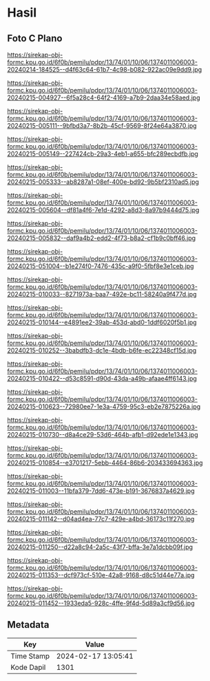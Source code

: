 # Hasil

## Foto C Plano

https://sirekap-obj-formc.kpu.go.id/6f0b/pemilu/pdpr/13/74/01/10/06/1374011006003-20240214-184525--d4f63c64-61b7-4c98-b082-922ac09e9dd9.jpg

https://sirekap-obj-formc.kpu.go.id/6f0b/pemilu/pdpr/13/74/01/10/06/1374011006003-20240215-004927--6f5a28c4-64f2-4169-a7b9-2daa34e58aed.jpg

https://sirekap-obj-formc.kpu.go.id/6f0b/pemilu/pdpr/13/74/01/10/06/1374011006003-20240215-005111--9bfbd3a7-8b2b-45cf-9569-8f24e64a3870.jpg

https://sirekap-obj-formc.kpu.go.id/6f0b/pemilu/pdpr/13/74/01/10/06/1374011006003-20240215-005149--227424cb-29a3-4eb1-a655-bfc289ecbdfb.jpg

https://sirekap-obj-formc.kpu.go.id/6f0b/pemilu/pdpr/13/74/01/10/06/1374011006003-20240215-005333--ab8287a1-08ef-400e-bd92-9b5bf2310ad5.jpg

https://sirekap-obj-formc.kpu.go.id/6f0b/pemilu/pdpr/13/74/01/10/06/1374011006003-20240215-005604--df81a4f6-7e1d-4292-a8d3-8a97b9444d75.jpg

https://sirekap-obj-formc.kpu.go.id/6f0b/pemilu/pdpr/13/74/01/10/06/1374011006003-20240215-005832--daf9a4b2-edd2-4f73-b8a2-cf1b9c0bff46.jpg

https://sirekap-obj-formc.kpu.go.id/6f0b/pemilu/pdpr/13/74/01/10/06/1374011006003-20240215-051004--b1e274f0-7476-435c-a9f0-5fbf8e3e1ceb.jpg

https://sirekap-obj-formc.kpu.go.id/6f0b/pemilu/pdpr/13/74/01/10/06/1374011006003-20240215-010033--8271973a-baa7-492e-bc11-58240a9f477d.jpg

https://sirekap-obj-formc.kpu.go.id/6f0b/pemilu/pdpr/13/74/01/10/06/1374011006003-20240215-010144--e4891ee2-39ab-453d-abd0-1ddf6020f5b1.jpg

https://sirekap-obj-formc.kpu.go.id/6f0b/pemilu/pdpr/13/74/01/10/06/1374011006003-20240215-010252--3babdfb3-dc1e-4bdb-b6fe-ec22348cf15d.jpg

https://sirekap-obj-formc.kpu.go.id/6f0b/pemilu/pdpr/13/74/01/10/06/1374011006003-20240215-010422--d53c8591-d90d-43da-a49b-afaae4ff6143.jpg

https://sirekap-obj-formc.kpu.go.id/6f0b/pemilu/pdpr/13/74/01/10/06/1374011006003-20240215-010623--72980ee7-1e3a-4759-95c3-eb2e7875226a.jpg

https://sirekap-obj-formc.kpu.go.id/6f0b/pemilu/pdpr/13/74/01/10/06/1374011006003-20240215-010730--d8a4ce29-53d6-464b-afb1-d92ede1e1343.jpg

https://sirekap-obj-formc.kpu.go.id/6f0b/pemilu/pdpr/13/74/01/10/06/1374011006003-20240215-010854--e3701217-5ebb-4464-86b6-203433694363.jpg

https://sirekap-obj-formc.kpu.go.id/6f0b/pemilu/pdpr/13/74/01/10/06/1374011006003-20240215-011003--11bfa379-7dd6-473e-b191-3676837a4629.jpg

https://sirekap-obj-formc.kpu.go.id/6f0b/pemilu/pdpr/13/74/01/10/06/1374011006003-20240215-011142--d04ad4ea-77c7-429e-a4bd-36173c11f270.jpg

https://sirekap-obj-formc.kpu.go.id/6f0b/pemilu/pdpr/13/74/01/10/06/1374011006003-20240215-011250--d22a8c94-2a5c-43f7-bffa-3e7a1dcbb09f.jpg

https://sirekap-obj-formc.kpu.go.id/6f0b/pemilu/pdpr/13/74/01/10/06/1374011006003-20240215-011353--dcf973cf-510e-42a8-9168-d8c51d44e77a.jpg

https://sirekap-obj-formc.kpu.go.id/6f0b/pemilu/pdpr/13/74/01/10/06/1374011006003-20240215-011452--1933eda5-928c-4ffe-9f4d-5d89a3cf9d56.jpg


## Metadata

| Key        | Value               |
| ---------- | ------------------- |
| Time Stamp | 2024-02-17 13:05:41 |
| Kode Dapil | 1301                |



